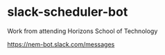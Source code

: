 # slack-scheduler-bot
Work from attending Horizons School of Technology

https://nem-bot.slack.com/messages
